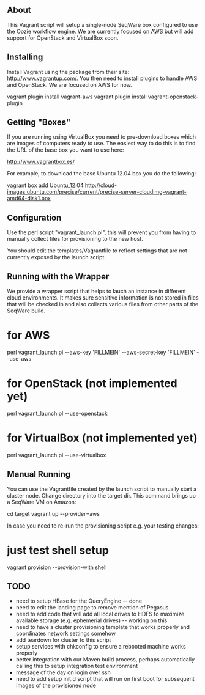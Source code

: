 ## About

This Vagrant script will setup a single-node SeqWare box configured to use the
Oozie workflow engine. We are currently focused on AWS but will add support for
OpenStack and VirtualBox soon.

## Installing 

Install Vagrant using the package from their site: http://www.vagrantup.com/.
You then need to install plugins to handle AWS and OpenStack. We are focused on
AWS for now.

  vagrant plugin install vagrant-aws
  vagrant plugin install vagrant-openstack-plugin

## Getting "Boxes"

If you are running using VirtualBox you need to pre-download boxes which are images of computers ready to use.  The easiest way to do this is to find the URL of the base box you want to use here:

http://www.vagrantbox.es/

For example, to download the base Ubuntu 12.04 box you do the following:

  vagrant box add Ubuntu_12.04 http://cloud-images.ubuntu.com/precise/current/precise-server-cloudimg-vagrant-amd64-disk1.box

## Configuration

Use the perl script "vagrant_launch.pl", this will prevent you from having to
manually collect files for provisioning to the new host.

You should edit the templates/Vagrantfile to reflect settings that are not
currently exposed by the launch script.

## Running with the Wrapper

We provide a wrapper script that helps to lauch an instance in different cloud
environments. It makes sure sensitive information is not stored in files that
will be checked in and also collects various files from other parts of the
SeqWare build.

  # for AWS
  perl vagrant_launch.pl --aws-key 'FILLMEIN' --aws-secret-key 'FILLMEIN' --use-aws
  # for OpenStack (not implemented yet)
  perl vagrant_launch.pl --use-openstack
  # for VirtualBox (not implemented yet)
  perl vagrant_launch.pl --use-virtualbox

## Manual Running

You can use the Vagrantfile created by the launch script to manually start a
cluster node.  Change directory into the target dir.  This command brings up a
SeqWare VM on Amazon:

  cd target
  vagrant up --provider=aws

In case you need to re-run the provisioning script e.g. your testing changes:

  # just test shell setup
  vagrant provision --provision-with shell

## TODO

* need to setup HBase for the QueryEngine -- done
* need to edit the landing page to remove mention of Pegasus
* need to add code that will add all local drives to HDFS to maximize available storage (e.g. ephemerial drives) -- working on this
* need to have a cluster provisioning template that works properly and coordinates network settings somehow
* add teardown for cluster to this script
* setup services with chkconfig to ensure a rebooted machine works properly
* better integration with our Maven build process, perhaps automatically calling this to setup integration test environment
* message of the day on login over ssh
* need to add setup init.d script that will run on first boot for subsequent images of the provisioned node
